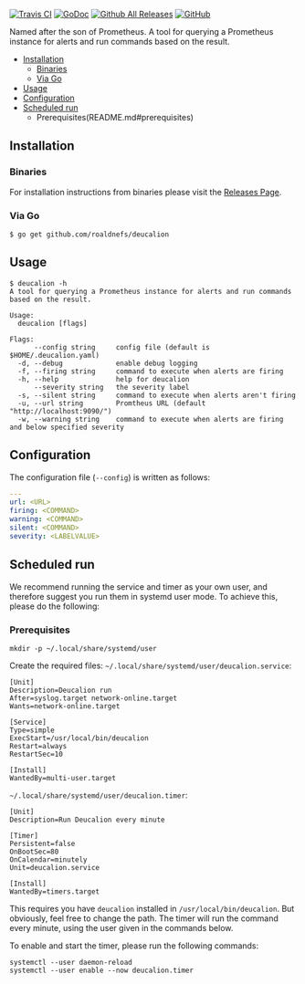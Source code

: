 [![Travis CI](https://img.shields.io/travis/roaldnefs/deucalion.svg?style=for-the-badge)](https://travis-ci.org/roaldnefs/deucalion)
[![GoDoc](https://img.shields.io/badge/godoc-reference-5272B4.svg?style=for-the-badge)](https://godoc.org/github.com/roaldnefs/deucalion)
[![Github All Releases](https://img.shields.io/github/downloads/roaldnefs/deucalion/total.svg?style=for-the-badge)](https://github.com/roaldnefs/deucalion/releases)
[![GitHub](https://img.shields.io/github/license/roaldnefs/deucalion.svg?style=for-the-badge)](https://github.com/roaldnefs/deucalion/blob/master/LICENSE)

Named after the son of Prometheus. A tool for querying a Prometheus instance for alerts and run commands based on the result.

* [Installation](README.md#installation)
     * [Binaries](README.md#binaries)
     * [Via Go](README.md#via-go)
* [Usage](README.md#usage)
* [Configuration](README.md#configuration)
* [Scheduled run](README.md#scheduled-run)
     * Prerequisites(README.md#prerequisites)

## Installation

### Binaries

For installation instructions from binaries please visit the [Releases Page](https://github.com/roaldnefs/deucalion/releases).

### Via Go

```console
$ go get github.com/roaldnefs/deucalion
```

## Usage

```console
$ deucalion -h
A tool for querying a Prometheus instance for alerts and run commands based on the result.

Usage:
  deucalion [flags]

Flags:
      --config string     config file (default is $HOME/.deucalion.yaml)
  -d, --debug             enable debug logging
  -f, --firing string     command to execute when alerts are firing
  -h, --help              help for deucalion
      --severity string   the severity label
  -s, --silent string     command to execute when alerts aren't firing
  -u, --url string        Promtheus URL (default "http://localhost:9090/")
  -w, --warning string    command to execute when alerts are firing and below specified severity
```

## Configuration

The configuration file (`--config`) is written as follows:

```yaml
---
url: <URL>
firing: <COMMAND>
warning: <COMMAND>
silent: <COMMAND>
severity: <LABELVALUE>
```

## Scheduled run

We recommend running the service and timer as your own user, and therefore suggest you run them in systemd user mode. To achieve this, please do the following:

### Prerequisites

```console
mkdir -p ~/.local/share/systemd/user
```

Create the required files:
`~/.local/share/systemd/user/deucalion.service`:

```console
[Unit]
Description=Deucalion run
After=syslog.target network-online.target
Wants=network-online.target

[Service]
Type=simple
ExecStart=/usr/local/bin/deucalion
Restart=always
RestartSec=10

[Install]
WantedBy=multi-user.target
```

`~/.local/share/systemd/user/deucalion.timer`:

```console
[Unit]
Description=Run Deucalion every minute

[Timer]
Persistent=false
OnBootSec=80
OnCalendar=minutely
Unit=deucalion.service

[Install]
WantedBy=timers.target
```

This requires you have `deucalion` installed in `/usr/local/bin/deucalion`. But obviously, feel free to change the path. The timer will run the command every minute, using the user given in the commands below.

To enable and start the timer, please run the following commands:

```console
systemctl --user daemon-reload
systemctl --user enable --now deucalion.timer
```
